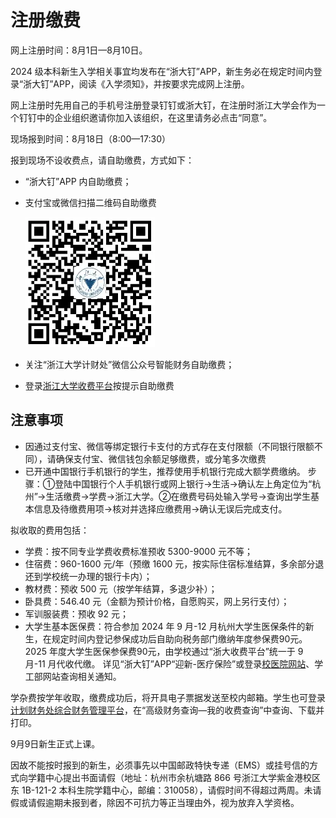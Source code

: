 # 注册缴费

网上注册时间：8月1日—8月10日。

2024 级本科新生入学相关事宜均发布在“浙大钉”APP，新生务必在规定时间内登录“浙大钉”APP，阅读《入学须知》，并按要求完成网上注册。

网上注册时先用自己的手机号注册登录钉钉或浙大钉，在注册时浙江大学会作为一个钉钉中的企业组织邀请你加入该组织，在这里请务必点击“同意”。

现场报到时间：8月18日（8:00—17:30）

报到现场不设收费点，请自助缴费，方式如下：

- “浙大钉”APP 内自助缴费；

- 支付宝或微信扫描二维码自助缴费

  ![fee](../assets/fee.webp)

- 关注“浙江大学计财处”微信公众号智能财务自助缴费；

- 登录[浙江大学收费平台](http://pay.zju.edu.cn)按提示自助缴费

## 注意事项

- 因通过支付宝、微信等绑定银行卡支付的方式存在支付限额（不同银行限额不同），请确保支付宝、微信钱包余额足够缴费，或分笔多次缴费
- 已开通中国银行手机银行的学生，推荐使用手机银行完成大额学费缴纳。
  步骤：①登陆中国银行个人手机银行或网上银行→生活→确认左上角定位为“杭州”→生活缴费→学费→浙江大学。②在缴费号码处输入学号→查询出学生基本信息及待缴费用项→核对并选择应缴费用→确认无误后完成支付。

拟收取的费用包括：

- 学费：按不同专业学费收费标准预收 5300-9000 元不等；
- 住宿费：960-1600 元/年（预缴 1600 元，按实际住宿标准结算，多余部分退还到学校统一办理的银行卡内）；
- 教材费：预收 500 元（按学年结算，多退少补）；
- 卧具费：546.40 元（金额为预计价格，自愿购买，网上另行支付）；
- 军训服装费：预收 92 元；
- 大学生基本医保费：符合参加 2024 年 9 月-12 月杭州大学生医保条件的新生，在规定时间内登记参保成功后自助向税务部门缴纳年度参保费90元。2025 年度大学生医保参保费90元，由学校通过“浙大收费平台”统一于 9 月-11 月代收代缴。
  详见“浙大钉”APP“迎新-医疗保险”或登录[校医院网站](http://zdyy.zju.edu.cn)、学工部网站查询相关通知。

学杂费按学年收取，缴费成功后，将开具电子票据发送至校内邮箱。学生也可登录[计划财务处综合财务管理平台](http://cwcx.zju.edu.cn)，在“高级财务查询—我的收费查询”中查询、下载并打印。

9月9日新生正式上课。

因故不能按时报到的新生，必须事先以中国邮政特快专递（EMS）或挂号信的方式向学籍中心提出书面请假（地址：杭州市余杭塘路 866 号浙江大学紫金港校区东 1B-121-2 本科生院学籍中心，邮编：310058），请假时间不得超过两周。未请假或请假逾期未报到者，除因不可抗力等正当理由外，视为放弃入学资格。
